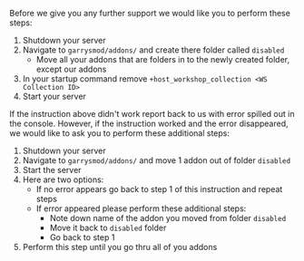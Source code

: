 Before we give you any further support we would like you to perform these steps:

1. Shutdown your server
2. Navigate to `garrysmod/addons/` and create there folder called `disabled`
   - Move all your addons that are folders in to the newly created folder, except our addons
3. In your startup command remove `+host_workshop_collection <WS Collection ID>`
4. Start your server

If the instruction above didn't work report back to us with error spilled out in the console.
However, if the instruction worked and the error disappeared, we would like to ask you to perform these additional steps:

1. Shutdown your server
2. Navigate to `garrysmod/addons/` and move 1 addon out of folder `disabled`
3. Start the server
4. Here are two options:
   - If no error appears go back to step 1 of this instruction and repeat steps
   - If error appeared please perform these additional steps:
     - Note down name of the addon you moved from folder `disabled`
     - Move it back to `disabled` folder
     - Go back to step 1
5. Perform this step until you go thru all of you addons
